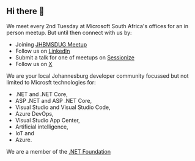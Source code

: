 ## Hi there 👋

We meet every 2nd Tuesday at Microsoft South Africa's offices for an in person meetup. But until then connect with us by:
* Joining [JHBMSDUG Meetup](https://www.meetup.com/johannesburg-ms-dev-user-group/)
* Follow us on [LinkedIn](http://linkedin.com/company/johannesburg-ms-developer-user-group)
* Submit a talk for one of meetups on [Sessionize](https://sessionize.com/johannesburg-ms-developer-user-group/)
* Follow us on [X](https://x.com/jhbmsdug)

We are your local Johannesburg developer community focussed but not limited to Microsft technologies for:
* .NET and .NET Core, 
* ASP .NET and ASP .NET Core, 
* Visual Studio and Visual Studio Code, 
* Azure DevOps, 
* Visual Studio App Center, 
* Artificial intelligence, 
* IoT and 
* Azure.

We are a member of the [.NET Foundation](https://www.meetup.com/pro/dotnet/)

<!--

**Here are some ideas to get you started:**

🙋‍♀️ A short introduction - what is your organization all about?
🌈 Contribution guidelines - how can the community get involved?
👩‍💻 Useful resources - where can the community find your docs? Is there anything else the community should know?
🍿 Fun facts - what does your team eat for breakfast?
🧙 Remember, you can do mighty things with the power of [Markdown](https://docs.github.com/github/writing-on-github/getting-started-with-writing-and-formatting-on-github/basic-writing-and-formatting-syntax)
-->
